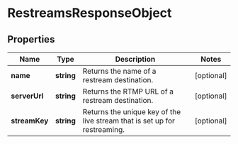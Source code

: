 
# RestreamsResponseObject

## Properties

Name | Type | Description | Notes
------------ | ------------- | ------------- | -------------
**name** | **string** | Returns the name of a restream destination. |  [optional]
**serverUrl** | **string** | Returns the RTMP URL of a restream destination. |  [optional]
**streamKey** | **string** | Returns the unique key of the live stream that is set up for restreaming. |  [optional]



